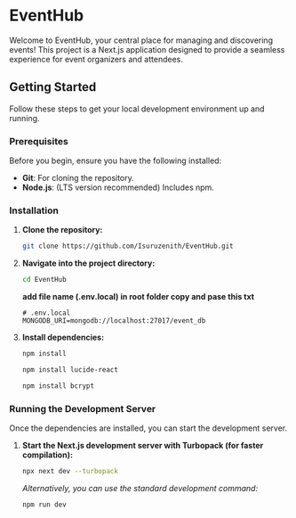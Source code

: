 # EventHub

Welcome to EventHub, your central place for managing and discovering events! This project is a Next.js application designed to provide a seamless experience for event organizers and attendees.

## Getting Started

Follow these steps to get your local development environment up and running.

### Prerequisites

Before you begin, ensure you have the following installed:

*   **Git**: For cloning the repository.
*   **Node.js**: (LTS version recommended) Includes npm.

### Installation

1.  **Clone the repository:**

    ```bash
    git clone https://github.com/Isuruzenith/EventHub.git
    ```

2.  **Navigate into the project directory:**

    ```bash
    cd EventHub
    ```
    **add file name (.env.local) in root folder copy and pase this txt**
    ```
    # .env.local
    MONGODB_URI=mongodb://localhost:27017/event_db
    
    ```

        
     

3.  **Install dependencies:**

    ```bash
    npm install
    ```
    ```bash
    npm install lucide-react
    ```
    ```bash
    npm install bcrypt
    ```

### Running the Development Server

Once the dependencies are installed, you can start the development server.

1.  **Start the Next.js development server with Turbopack (for faster compilation):**

    ```bash
    npx next dev --turbopack
    ```

    *Alternatively, you can use the standard development command:*

    ```bash
    npm run dev
    